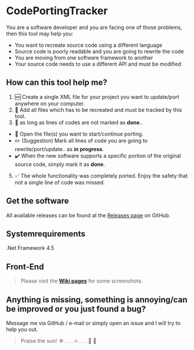 # CodePortingTracker

You are a software developer and you are facing one of those problems, then this tool may help you:  
* You want to recreate source code using a different language
* Source code is poorly readable and you are going to rewrite the code
* You are moving from one software framework to another
* Your source code needs to use a different API and must be modified


## How can this tool help me?
1. :new: Create a single XML file for your project you want to update/port anywhere on your computer.  
2. :open_file_folder: Add all files which has to be recreated and must be tracked by this tool.  
3. :repeat: as long as lines of codes are not marked as __done__..
  * :page_facing_up: Open the file(s) you want to start/continue porting.  
  * :pencil2: (Suggestion) Mark all lines of code you are going to rewrite/port/update.. as __in progress__.  
  * :heavy_check_mark: When the new software supports a specific portion of the original source code, simply mark it as __done__.  
5. :white_check_mark: The whole functionality was completely ported. Enjoy the safety that not a single line of code was missed.  

## Get the software
All available releases can be found at the [Releases page](../../releases) on GitHub.

## Systemrequirements
.Net Framework 4.5

## Front-End
> Please visit the **[Wiki pages](../../wiki)** for some screenshots.

## Anything is missing, something is annoying/can be improved or you just found a bug?
Message me via GitHub / e-mail or simply open an issue and I will try to help you out.  
  
  
  
> Praise the sun!  :sunny: . . . :fire: . . .  :running: :dash: 
